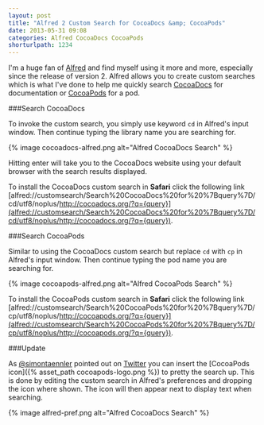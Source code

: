 ```yaml
---
layout: post
title: "Alfred 2 Custom Search for CocoaDocs &amp; CocoaPods"
date: 2013-05-31 09:08
categories: Alfred CocoaDocs CocoaPods
shorturlpath: 1234
---
```

I'm a huge fan of [Alfred](http://www.alfredapp.com/) and find myself using it more and more, especially since the release of version 2. Alfred allows you to create custom searches which is what I've done to help me quickly search [CocoaDocs](http://cocoadocs.org/) for documentation or [CocoaPods](http://cocoapods.org/) for a pod.

###Search CocoaDocs

To invoke the custom search, you simply use keyword `cd` in Alfred's input window. Then continue typing the library name you are searching for.

{% image cocoadocs-alfred.png alt="Alfred CocoaDocs Search" %}

Hitting enter will take you to the CocoaDocs website using your default browser with the search results displayed.

To install the CocoaDocs custom search in **Safari** click the following link [alfred://customsearch/Search%20CocoaDocs%20for%20%7Bquery%7D/cd/utf8/noplus/http://cocoadocs.org/?q={query}](alfred://customsearch/Search%20CocoaDocs%20for%20%7Bquery%7D/cd/utf8/noplus/http://cocoadocs.org/?q={query}).

###Search CocoaPods

Similar to using the CocoaDocs custom search but replace `cd` with `cp` in Alfred's input window. Then continue typing the pod name you are searching for.

{% image cocoapods-alfred.png alt="Alfred CocoaPods Search" %}

To install the CocoaPods custom search in **Safari** click the following link [alfred://customsearch/Search%20CocoaPods%20for%20%7Bquery%7D/cp/utf8/noplus/http://cocoapods.org/?q={query}](alfred://customsearch/Search%20CocoaPods%20for%20%7Bquery%7D/cp/utf8/noplus/http://cocoapods.org/?q={query}).

###Update

As [@simontaennler](https://twitter.com/simontaennler) pointed out on [Twitter](https://twitter.com/simontaennler/status/340404769204105217) you can insert the [CocoaPods icon]({% asset_path cocoapods-logo.png %}) to pretty the search up. This is done by editing the custom search in Alfred's preferences and dropping the icon where shown. The icon will then appear next to display text when searching.

{% image alfred-pref.png alt="Alfred CocoaDocs Search" %}